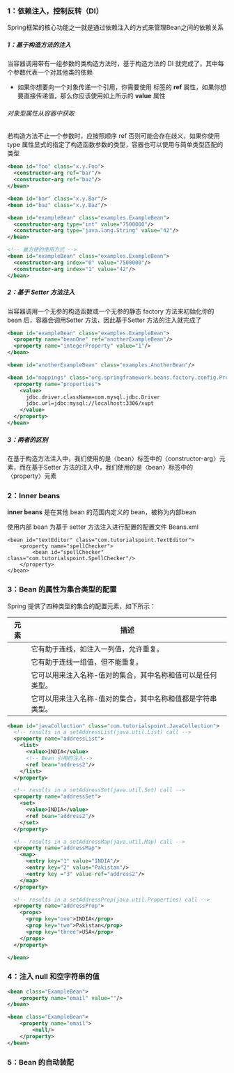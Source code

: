 ### 1：依赖注入，控制反转（DI）

​	Spring框架的核心功能之一就是通过依赖注入的方式来管理Bean之间的依赖关系

##### 1：基于构造方法的注入

当容器调用带有一组参数的类构造方法时，基于构造方法的 DI 就完成了，其中每个参数代表一个对其他类的依赖

- 如果你想要向一个对象传递一个引用，你需要使用 标签的 **ref** 属性，如果你想要直接传递值，那么你应该使用如上所示的 **value** 属性

###### 对象型属性从容器中获取

若构造方法不止一个参数时，应按照顺序 ref 否则可能会存在歧义，如果你使用 type 属性显式的指定了构造函数参数的类型，容器也可以使用与简单类型匹配的类型

```xml
<bean id="foo" class="x.y.Foo">
  <constructor-arg ref="bar"/>
  <constructor-arg ref="baz"/>
</bean>

<bean id="bar" class="x.y.Bar"/>
<bean id="baz" class="x.y.Baz"/>

<bean id="exampleBean" class="examples.ExampleBean">
  <constructor-arg type="int" value="7500000"/>
  <constructor-arg type="java.lang.String" value="42"/>
</bean>

<!-- 最方便的使用方式 -->
<bean id="exampleBean" class="examples.ExampleBean">
  <constructor-arg index="0" value="7500000"/>
  <constructor-arg index="1" value="42"/>
</bean>
```

##### 2：基于 Setter 方法注入

当容器调用一个无参的构造函数或一个无参的静态 factory 方法来初始化你的 bean 后，容器会调用Setter 方法，因此基于Setter 方法的注入就完成了

```xml
<bean id="exampleBean" class="examples.ExampleBean">
  <property name="beanOne" ref="anotherExampleBean"/>
  <property name="integerProperty" value="1"/>
</bean>

<bean id="anotherExampleBean" class="examples.AnotherBean"/>	

<bean id="mappings" class="org.springframework.beans.factory.config.PropertyPlaceholderConfigurer">
  <property name="properties">
    <value>
      jdbc.driver.className=com.mysql.jdbc.Driver
      jdbc.url=jdbc:mysql://localhost:3306/xupt
    </value>
  </property>
</bean>
```

##### 3：两者的区别

​	在基于构造方法注入中，我们使用的是〈bean〉标签中的〈constructor-arg〉元素，而在基于Setter 方法的注入中，我们使用的是〈bean〉标签中的〈property〉元素



### 2：Inner beans

**inner beans** 是在其他 bean 的范围内定义的 bean，被称为内部bean

使用内部 bean 为基于 setter 方法注入进行配置的配置文件 Beans.xml 

```
<bean id="textEditor" class="com.tutorialspoint.TextEditor">
	<property name="spellChecker">
		<bean id="spellChecker" class="com.tutorialspoint.SpellChecker"/>
	</property>
</bean>	
```



### 3：Bean 的属性为集合类型的配置

Spring 提供了四种类型的集合的配置元素，如下所示：

| 元素    | 描述                                                        |
| ------- | ----------------------------------------------------------- |
| <list>  | 它有助于连线，如注入一列值，允许重复。                      |
| <set>   | 它有助于连线一组值，但不能重复。                            |
| <map>   | 它可以用来注入名称-值对的集合，其中名称和值可以是任何类型。 |
| <props> | 它可以用来注入名称-值对的集合，其中名称和值都是字符串类型。 |

```xml
<bean id="javaCollection" class="com.tutorialspoint.JavaCollection">
  <!-- results in a setAddressList(java.util.List) call -->
  <property name="addressList">
    <list>
      <value>INDIA</value>
      <!-- Bean 引用的注入-->
      <ref bean="address2"/>
    </list>
  </property>

  <!-- results in a setAddressSet(java.util.Set) call -->
  <property name="addressSet">
    <set>
      <value>INDIA</value>
      <ref bean="address2"/>
    </set>
  </property>

  <!-- results in a setAddressMap(java.util.Map) call -->
  <property name="addressMap">
    <map>
      <entry key="1" value="INDIA"/>
      <entry key="2" value="Pakistan"/>
      <entry key ="3" value-ref="address2"/>
    </map>
  </property>

  <!-- results in a setAddressProp(java.util.Properties) call -->
  <property name="addressProp">
    <props>
      <prop key="one">INDIA</prop>
      <prop key="two">Pakistan</prop>
      <prop key="three">USA</prop>
    </props>
  </property>

</bean>
```



### 4：注入 null 和空字符串的值

```xml
<bean class="ExampleBean">
	<property name="email" value=""/>
</bean>

<bean class="ExampleBean">
	<property name="email">
		<null/>
	</property>
</bean>
```

### 5：Bean 的自动装配









